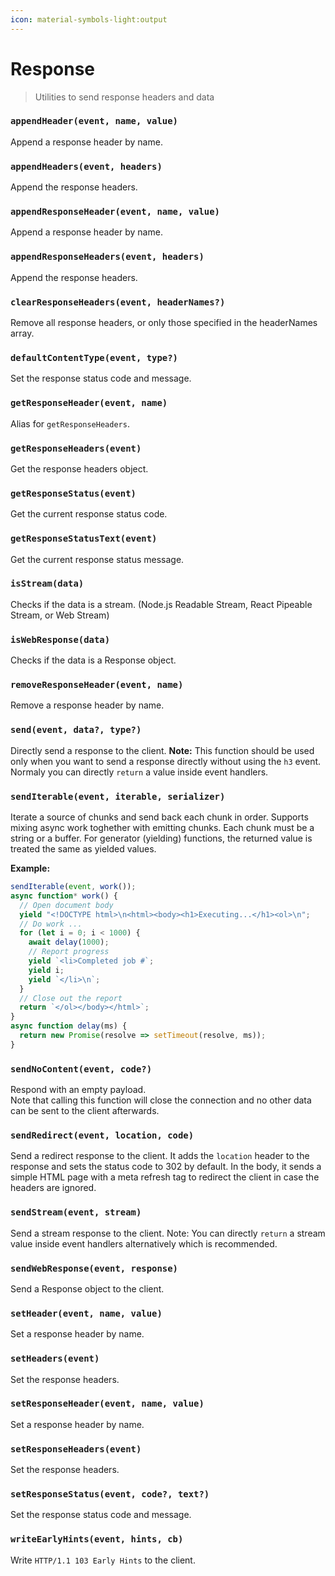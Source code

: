 ```yaml
---
icon: material-symbols-light:output
---
```


# Response

> Utilities to send response headers and data

<!-- automd:jsdocs src="../../src/utils/response.ts" -->

### `appendHeader(event, name, value)`

Append a response header by name.

### `appendHeaders(event, headers)`

Append the response headers.

### `appendResponseHeader(event, name, value)`

Append a response header by name.

### `appendResponseHeaders(event, headers)`

Append the response headers.

### `clearResponseHeaders(event, headerNames?)`

Remove all response headers, or only those specified in the headerNames array.

### `defaultContentType(event, type?)`

Set the response status code and message.

### `getResponseHeader(event, name)`

Alias for `getResponseHeaders`.

### `getResponseHeaders(event)`

Get the response headers object.

### `getResponseStatus(event)`

Get the current response status code.

### `getResponseStatusText(event)`

Get the current response status message.

### `isStream(data)`

Checks if the data is a stream. (Node.js Readable Stream, React Pipeable Stream, or Web Stream)

### `isWebResponse(data)`

Checks if the data is a Response object.

### `removeResponseHeader(event, name)`

Remove a response header by name.

### `send(event, data?, type?)`

Directly send a response to the client.
**Note:** This function should be used only when you want to send a response directly without using the `h3` event. Normaly you can directly `return` a value inside event handlers.

### `sendIterable(event, iterable, serializer)`

Iterate a source of chunks and send back each chunk in order. Supports mixing async work toghether with emitting chunks.
Each chunk must be a string or a buffer.
For generator (yielding) functions, the returned value is treated the same as yielded values.

**Example:**

```ts
sendIterable(event, work());
async function* work() {
  // Open document body
  yield "<!DOCTYPE html>\n<html><body><h1>Executing...</h1><ol>\n";
  // Do work ...
  for (let i = 0; i < 1000) {
    await delay(1000);
    // Report progress
    yield `<li>Completed job #`;
    yield i;
    yield `</li>\n`;
  }
  // Close out the report
  return `</ol></body></html>`;
}
async function delay(ms) {
  return new Promise(resolve => setTimeout(resolve, ms));
}
```

### `sendNoContent(event, code?)`

Respond with an empty payload.<br>
Note that calling this function will close the connection and no other data can be sent to the client afterwards.

### `sendRedirect(event, location, code)`

Send a redirect response to the client.
It adds the `location` header to the response and sets the status code to 302 by default.
In the body, it sends a simple HTML page with a meta refresh tag to redirect the client in case the headers are ignored.

### `sendStream(event, stream)`

Send a stream response to the client.
Note: You can directly `return` a stream value inside event handlers alternatively which is recommended.

### `sendWebResponse(event, response)`

Send a Response object to the client.

### `setHeader(event, name, value)`

Set a response header by name.

### `setHeaders(event)`

Set the response headers.

### `setResponseHeader(event, name, value)`

Set a response header by name.

### `setResponseHeaders(event)`

Set the response headers.

### `setResponseStatus(event, code?, text?)`

Set the response status code and message.

### `writeEarlyHints(event, hints, cb)`

Write `HTTP/1.1 103 Early Hints` to the client.

<!-- /automd -->
